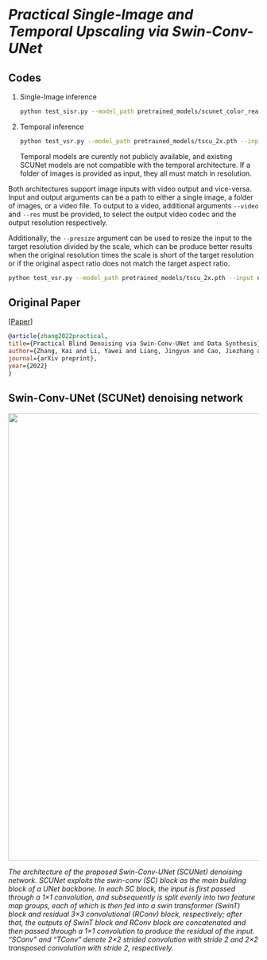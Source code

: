 # _Practical Single-Image and Temporal Upscaling via Swin-Conv-UNet_


Codes
---------

1. Single-Image inference

    ```bash
    python test_sisr.py --model_path pretrained_models/scunet_color_real_psnr.pth --input example/lr/ --output example/sr/ --depth 16
    ```

2. Temporal inference

    ```bash
    python test_vsr.py --model_path pretrained_models/tscu_2x.pth --input example/lr/ --output example/sr/ --depth 16
    ```
    Temporal models are curently not publicly available, and existing SCUNet models are not compatible with the temporal architecture.
    If a folder of images is provided as input, they all must match in resolution.
  
Both architectures support image inputs with video output and vice-versa. Input and output arguments can be a path to either a single image, a folder of images, or a video file. To output to a video, additional arguments `--video` and `--res` must be provided, to select the output video codec and the output resolution respectively.

Additionally, the `--presize` argument can be used to resize the input to the target resolution divided by the scale, which can be produce better results when the original resolution times the scale is short of the target resolution or if the original aspect ratio does not match the target aspect ratio.
```bash
python test_vsr.py --model_path pretrained_models/tscu_2x.pth --input example/lr_video.mp4 --output example/sr_video.mp4 --codec libx264 --res 1440:1080 --presize --depth 16
```

Original Paper
----------
[[Paper](https://arxiv.org/pdf/2203.13278.pdf)]

```bibtex
@article{zhang2022practical,
title={Practical Blind Denoising via Swin-Conv-UNet and Data Synthesis},
author={Zhang, Kai and Li, Yawei and Liang, Jingyun and Cao, Jiezhang and Zhang, Yulun and Tang, Hao and Timofte, Radu and Van Gool, Luc},
journal={arXiv preprint},
year={2022}
}
```

Swin-Conv-UNet (SCUNet) denoising network
----------
<img src="figs/arch_scunet.png" width="900px"/> 

*The architecture of the proposed Swin-Conv-UNet (SCUNet) denoising network. SCUNet exploits the swin-conv (SC) block as
the main building block of a UNet backbone. In each SC block, the input is first passed through a 1×1 convolution, and subsequently is
split evenly into two feature map groups, each of which is then fed into a swin transformer (SwinT) block and residual 3×3 convolutional
(RConv) block, respectively; after that, the outputs of SwinT block and RConv block are concatenated and then passed through a 1×1
convolution to produce the residual of the input. “SConv” and “TConv” denote 2×2 strided convolution with stride 2 and 2×2 transposed
convolution with stride 2, respectively.*